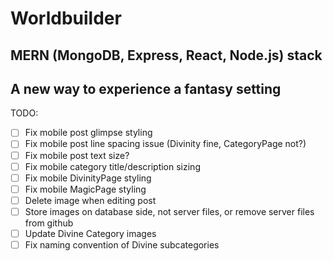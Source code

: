 # Worldbuilder
## MERN (MongoDB, Express, React, Node.js) stack
## A new way to experience a fantasy setting
TODO:
- [ ] Fix mobile post glimpse styling
- [ ] Fix mobile post line spacing issue (Divinity fine, CategoryPage not?)
- [ ] Fix mobile post text size?
- [ ] Fix mobile category title/description sizing
- [ ] Fix mobile DivinityPage styling
- [ ] Fix mobile MagicPage styling
- [ ] Delete image when editing post
- [ ] Store images on database side, not server files, or remove server files from github
- [ ] Update Divine Category images
- [ ] Fix naming convention of Divine subcategories